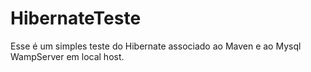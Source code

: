# HibernateTeste

Esse é um simples teste do Hibernate associado ao Maven e ao Mysql WampServer em local host.
